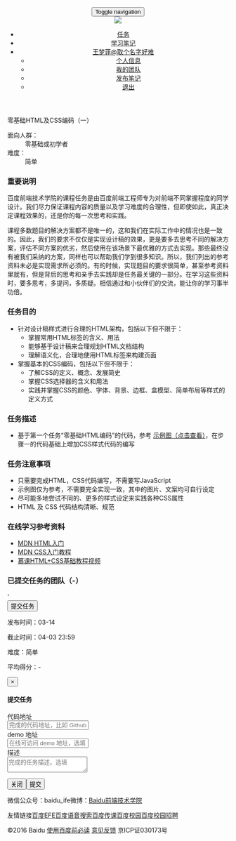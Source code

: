 
<!DOCTYPE html>
<html>
<head><meta charset="utf-8"><meta http-equiv="X-UA-Compatible" content="IE=edge"><meta name="viewport" content="width=device-width, initial-scale=1, maximum-scale=1, minimum-scale=1, user-scalable=no"><meta name="format-detection" content="telephone=no"><meta name="apple-mobile-sweb-app-capable" content="yes"><meta name="keywords" content="前端, 前端开发, web前端, 前端开发工程师, CSS, JavaScript, HTML, Web标准"><meta name="description" content="百度前端技术学院"><link rel="shortcut icon" href="/asset/img/favicon.ico" type="image/x-icon"><link rel="icon" href="/asset/img/favicon.ico" type="image/x-icon"><link rel="bookmark" href="/asset/img/favicon.ico" type="image/x-icon"><title>百度前端技术学院</title>
<link href="//ife.baidu.com/asset/css/task/taskDetail_b22b1168.css" rel="stylesheet">
<script>
    var _hmt = _hmt || [];
    (function() {
        var hm = document.createElement("script");
        hm.src = "//hm.baidu.com/hm.js?d422e3cabaaaa7445e54622b97472bab";
        var s = document.getElementsByTagName("script")[0];
        s.parentNode.insertBefore(hm, s);
    })();
</script>





</head><body class="result-op"><div id="viewport"><header ><nav class="navbar navbar-default container ife-header"><div class="row"><div class="navbar-header"><button type="button" class="navbar-toggle" data-toggle="collapse" data-target="#navbar"><span class="sr-only">Toggle navigation</span><span class="icon-bar"></span><span class="icon-bar"></span><span class="icon-bar"></span></button><div class="navbar-brand ife-logo"><a href="//ife.baidu.com"><img src="/asset/img/logo.png"></a></div></div><div id="navbar" class="navbar-collapse collapse"><ul class="nav navbar-nav"><li><a href="/task/all">任务</a></li><li><a href="/note/all">学习笔记</a></li><li class="dropdown user-dropdown"><a href="#" class="dropdown-toggle" data-toggle="dropdown" role="button" aria-haspopup="true" aria-expanded="false">王梦菲@<span class="group-name">取个名字好难</span><span class="caret"></span></a><ul class="dropdown-menu"><li><a href="/user/editprofile">个人信息</a></li><li><a href="/group/profile">我的团队</a></li><li><a href="/note/Createorupdatenote">发布笔记</a></li><li><a href="https://openapi.baidu.com/connect/2.0/logout?access_token=21.60714c283b0b18681e09e1b93f1abb92.2592000.1460522947.3188276259-7788251&next=http%3A%2F%2Fife.baidu.com%2Flog%2Fout%3Fu%3Dhttp%3A%2F%2Fife.baidu.com">退出</a></li></ul></li></ul></div></div></nav></header>
<main class="container task-detail-page"><div class="breadcrumb nav-title"><span class="active">零基础HTML及CSS编码（一）</span></div><div class="main container-fluid"><div class="row task-detail-wrap"><div class="task-detail col-md-9"><div><dl>
	<dt>面向人群：</dt>
	<dd>零基础或初学者</dd>
	<dt>难度：</dt>
	<dd>简单</dd>
</dl>

<h3>重要说明</h3>
<p>百度前端技术学院的课程任务是由百度前端工程师专为对前端不同掌握程度的同学设计。我们尽力保证课程内容的质量以及学习难度的合理性，但即使如此，真正决定课程效果的，还是你的每一次思考和实践。</p>
<p>课程多数题目的解决方案都不是唯一的，这和我们在实际工作中的情况也是一致的。因此，我们的要求不仅仅是实现设计稿的效果，更是要多去思考不同的解决方案，评估不同方案的优劣，然后使用在该场景下最优雅的方式去实现。那些最终没有被我们采纳的方案，同样也可以帮助我们学到很多知识。所以，我们列出的参考资料未必是实现需求所必须的。有的时候，实现题目的要求很简单，甚至参考资料里就有，但是背后的思考和亲手去实践却是任务最关键的一部分。在学习这些资料时，要多思考，多提问，多质疑。相信通过和小伙伴们的交流，能让你的学习事半功倍。</p>

<h3>任务目的</h3>
<ul>
	<li>针对设计稿样式进行合理的HTML架构，包括以下但不限于：
		<ul>
			<li>掌握常用HTML标签的含义、用法</li>
			<li>能够基于设计稿来合理规划HTML文档结构</li>
			<li>理解语义化，合理地使用HTML标签来构建页面</li>
		</ul>
	</li>
	<li>掌握基本的CSS编码，包括以下但不限于：
		<ul>
			<li>了解CSS的定义、概念、发展简史</li>
			<li>掌握CSS选择器的含义和用法</li>
			<li>实践并掌握CSS的颜色、字体、背景、边框、盒模型、简单布局等样式的定义方式</li>
		</ul>
	</li>
</ul>

<h3>任务描述</h3>
<ul>
	<li>基于第一个任务“零基础HTML编码”的代码，参考 <a target="_blank" href="http://7xrp04.com1.z0.glb.clouddn.com/task_1_2_1.jpg">示例图（点击查看）</a>，在步骤一的代码基础上增加CSS样式代码的编写</li>
</ul>

<h3>任务注意事项</h3>
<ul>
	<li>只需要完成HTML，CSS代码编写，不需要写JavaScript</li>
	<li>示例图仅为参考，不需要完全实现一致，其中的图片、文案均可自行设定</li>
	<li>尽可能多地尝试不同的、更多的样式设定来实践各种CSS属性</li>
    <li>HTML 及 CSS 代码结构清晰、规范</li>
</ul>

<h3>在线学习参考资料</h3>
<ul>
	<li><a target="_blank" href="https://developer.mozilla.org/zh-CN/docs/Web/Guide/HTML/Introduction">MDN HTML入门</a></li>
	<li><a target="_blank" href="https://developer.mozilla.org/zh-CN/docs/Web/Guide/CSS/Getting_started">MDN CSS入门教程</a></li>
	<li><a target="_blank" href="http://www.imooc.com/learn/9">慕课HTML+CSS基础教程视频</a></li>
</ul></div><h3>已提交任务的团队（<em class="submit-group-count">-</em>）</h3><div class="submit-group-info"><div class="loading-wrap">'<span class="loading glyphicon glyphicon-refresh" aria-hidden="true"></span></div></div></div><div class="task-overview col-md-3"><div class="task-op"><button class="btn btn-primary submit-task-btn">提交任务</button></div><div class="task-basic"><p class=""><span class="key">发布时间：</span><span class="value">03-14</span></p><p class=""><span class="key">截止时间：</span><span class="value">04-03 23:59</span></p><p class=""><span class="key">难度：</span><span class="value">简单</span></p><p class=""><span class="key">平均得分：</span><span class="value">-</span></p></div></div></div></div><div id="submit-task-dlg" class="modal fade"><div class="modal-dialog"><div class="modal-content"><div class="modal-header"><button type="button" class="close" data-dismiss="modal" aria-label="Close"><span aria-hidden="true">&times;</span></button><h4 class="modal-title">提交任务</h4></div><div class="modal-body"><form class="container-fluid submit-task-form"><div class="form-group row"><label for="task-code-url" class="col-xs-12 col-sm-3">代码地址</label><div class="controls col-xs-12 col-sm-9"><input type="text" value="" placeholder="完成的代码地址，比如 Github" class="form-control" id="task-code-url" name="url" required></div></div><div class="form-group row"><label for="task-demo-url" class="col-xs-12 col-sm-3">demo 地址</label><div class="controls col-xs-12 col-sm-9"><input type="text" value="" placeholder="在线可访问 demo 地址，选填" class="form-control" id="task-demo-url" name="demo"></div></div><div class="form-group row"><label for="task-submit-descr" class="col-xs-12 col-sm-3">描述</label><div class="controls col-xs-12 col-sm-9"><textarea placeholder="完成的任务描述，选填" class="form-control" id="task-submit-descr" name="descr"></textarea></div></div></form></div><div class="modal-footer"><span class="submit-tip"></span><button type="button" class="btn btn-default" data-dismiss="modal">关闭</button><button type="button" data-loading-text="提交中..." class="btn btn-primary save-btn">提交</button></div></div></div></div></main>
<footer><p><span class="contact">微信公众号：baidu_ife</span><span class="contact">微博：<a target="_blank" href="http://weibo.com/u/5568860641?topnav=1&wvr=6&topsug=1">Baidu前端技术学院</a></span></p><p class="friend-link"><span class="note">友情链接</span><a target="_blank" title="百度EFE前端团队" href="http://efe.baidu.com">百度EFE</a><a target="_blank" href="http://voice.baidu.com">百度语音搜索</a><a href="http://www.chuanke.com/" target="_blank">百度传课</a><a target="_blank" href="http://campus.baidu.com/">百度校园</a><a target="_blank" href="http://talent.baidu.com/external/baidu/campus.html">百度校园招聘</a></p><p><span class="copyright-text"><span>©2016&nbsp;Baidu&nbsp;</span><a href="//www.baidu.com/duty/" target="_blank">使用百度前必读</a>&nbsp;<a href="http://jianyi.baidu.com" target="_blank">意见反馈</a>&nbsp;<span>京ICP证030173号&nbsp;</span></span></p></footer></div><script src="http://s1.bdstatic.com/r/www/cache/ecom/esl/2-1-4/esl.js"></script><script src="https://ss0.bdstatic.com/5aV1bjqh_Q23odCf/static/superman/js/lib/jquery-1.10.2_d88366fd.js"></script><script src="../../dep/EpicEditor-v0.2.2/js/epiceditor.js"></script><script>require.config({'baseUrl': '//ife.baidu.com/asset','paths': { 'bootstrapvalidator': '../dep/bootstrapvalidator/dist/js/bootstrapValidator' },'waitSeconds': 5,'packages': [{'name': 'etpl','location': '../dep/etpl/3.1.0/asset','main': 'main'},{'name': 'bootstrap','location': '../dep/bootstrap-3.3.5/js'},{'name': 'select2','location': '../dep/select2/dist/js','main': 'select2'},{'name': 'jquery-bootpag','location': '../dep/jquery-bootpag/lib','main': 'jquery.bootpag'},{'name': 'bootstrap-slider','location': '../dep/bootstrap-slider/asset/js','main': 'bootstrap-slider'},{'name': 'saber-emitter','location': '../dep/saber-emitter/1.0.0/asset','main': 'emitter'},{'name': 'marked','location': '../dep/marked/lib','main': 'marked'}],'shim': {'bootstrap/button': ['jquery'],'bootstrap/modal': ['jquery'],'bootstrap/collapse': ['jquery'],'bootstrap/dropdown': ['jquery'],'bootstrap/tab': ['jquery'],'bootstrapvalidator': ['jquery'],'jquery-bootpag/jquery.bootpag': ['jquery']}});</script>
<script>
    require(['task/taskDetail_3bd8b788'], function (app) {
        app.init({"login":1,"baiduName":"shun\u77ac\u77ac","logoutUrl":"https:\/\/openapi.baidu.com\/connect\/2.0\/logout?access_token=21.60714c283b0b18681e09e1b93f1abb92.2592000.1460522947.3188276259-7788251&next=http%3A%2F%2Fife.baidu.com%2Flog%2Fout%3Fu%3Dhttp%3A%2F%2Fife.baidu.com","photo":"http:\/\/tb.himg.baidu.com\/sys\/portrait\/item\/72be7368756ee79eace79eacfc0d","role":"0","signup":1,"userId":"3546","userName":"\u738b\u68a6\u83f2","isStudent":"0","hasGroup":1,"groupName":"\u53d6\u4e2a\u540d\u5b57\u597d\u96be","groupId":"1401","isGroupOwner":1,"taskUrl":"\/task\/all","noteUrl":"\/note\/all","userEditUrl":"\/user\/editprofile","myReviewUrl":"\/user\/myreview","addNoteUrl":"\/note\/Createorupdatenote","userTeamUrl":"\/group\/profile"}, {
            taskId: 2
        });
    });
</script>
</body>
</html>
